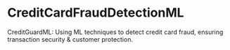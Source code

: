 # CreditCardFraudDetectionML
CreditGuardML: Using ML techniques to detect credit card fraud, ensuring transaction security &amp; customer protection.
